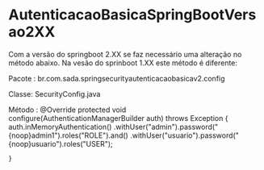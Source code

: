 # AutenticacaoBasicaSpringBootVersao2XX
Com a versão do springboot 2.XX se faz necessário uma alteração no método abaixo. Na vesão do sprinboot 1.XX este método é diferente:

Pacote :
br.com.sada.springsecurityautenticacaobasicav2.config

Classe:
SecurityConfig.java


Método : 
@Override
	protected void configure(AuthenticationManagerBuilder auth) throws Exception {
	    auth.inMemoryAuthentication()
		.withUser("admin").password("{noop}admin1").roles("ROLE").and()
		.withUser("usuario").password("{noop}usuario").roles("USER");
	
	}
